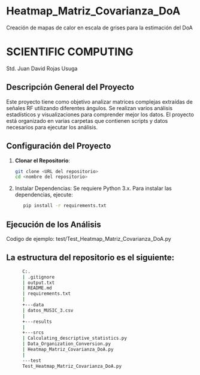 # Heatmap_Matriz_Covarianza_DoA
Creación de mapas de calor en escala de grises para la estimación del DoA
# SCIENTIFIC COMPUTING

Std. Juan David Rojas Usuga

## Descripción General del Proyecto

Este proyecto tiene como objetivo analizar matrices complejas extraídas de señales RF utilizando diferentes ángulos. Se realizan varios análisis estadísticos y visualizaciones para comprender mejor los datos. El proyecto está organizado en varias carpetas que contienen scripts y datos necesarios para ejecutar los análisis.

## Configuración del Proyecto

1. **Clonar el Repositorio**:
   ```bash
   git clone <URL del repositorio>
   cd <nombre del repositorio>

2. Instalar Dependencias:
Se requiere Python 3.x. Para instalar las dependencias, ejecute:
   ```bash
      pip install -r requirements.txt
   
## Ejecución de los Análisis
   Codigo de ejemplo:
   test/Test_Heatmap_Matriz_Covarianza_DoA.py

## La estructura del repositorio es el siguiente:
   ```bash
         C:.
         | .gitignore
         | output.txt
         | README.md
         | requirements.txt
         |
         +---data
         | datos_MUSIC_3.csv
         |
         +---results
         |
         +---srcs
         | Calculating_descriptive_statistics.py
         | Data_Organization_Conversion.py
         | Heatmap_Matriz_Covarianza_DoA.py
         |
         ---test
         Test_Heatmap_Matriz_Covarianza_DoA.py
